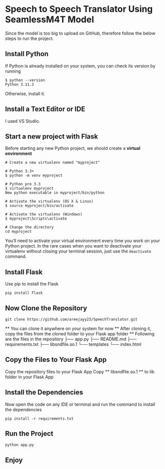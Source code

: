 # Speech to Speech Translator Using SeamlessM4T Model

Since the model is too big to upload on GitHub, therefore follow the below steps to run the project.

## Install Python
If Python is already installed on your system, you can check its version by running
```
$ python --version
Python 3.11.3
```
Otherwise, install it.
## Install a Text Editor or IDE
I used VS Studio.

## Start a new project with Flask
Before starting any new Python project, we should create a **virtual environment**
```
# Create a new virtualenv named "myproject"

# Python 3.3+
$ python -m venv myproject

# Python pre 3.3
$ virtualenv myproject
New python executable in myproject/bin/python

# Activate the virtualenv (OS X & Linux)
$ source myproject/bin/activate

# Activate the virtualenv (Windows)
$ myproject\Scripts\activate

# Change the directory
cd myproject
```
You’ll need to activate your virtual environment every time you work on your Python project. In the rare cases when you want to deactivate your virtualenv without closing your terminal session, just use the `deactivate` command.

## Install Flask
Use pip to install the Flask
```
pip install Flask 
```
## Now Clone the Repository
```
git clone https://github.com/areejayy23/SpeechTranslator.git
```
** You can clone it anywhere on your system for now
** After cloning it, copy the files from the cloned folder to your Flask app folder
** Following are the files in the repository
├── app.py
├── README.md
├── requirements.txt
├── libsndfile.so.1
└── templates
    └── index.html

## Copy the Files to Your Flask App
Copy the repository files to your Flask App
Copy ** libsndfile.so.1 ** to lib folder in your Flask App
## Install the Dependencies
Now open the code on any IDE or terminal and run the command to install the dependencies
```
pip install -r requirements.txt
```
## Run the Project

```python app.py```

## Enjoy
